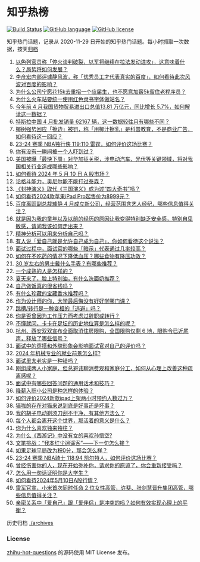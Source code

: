 # 知乎热榜
[![Build Status](https://github.com/ToWeLong/zhihu-hot-questions/workflows/CI/badge.svg)](https://github.com/ToWeLong/zhihu-hot-questions/actions)
[![GitHub language](https://img.shields.io/badge/language-golang-orange.svg)](https://golang.org/)
[![GitHub license](https://img.shields.io/github/license/ToWeLong/zhihu-hot-questions)](https://github.com/ToWeLong/zhihu-hot-questions/blob/main/LICENSE)

知乎热门话题，记录从 2020-11-29 日开始的知乎热门话题。每小时抓取一次数据，按天[归档](./archives)

<!-- BEGIN -->

1. [以色列官员称「停火谈判破裂，以军将继续在拉法发动进攻」，这意味着什么？局势将如何发展？](https://www.zhihu.com/question/655536394)
1. [李彦宏内部评璩静风波，称「优秀员工才代表真实的百度」，如何看待此次风波对百度的影响？](https://www.zhihu.com/question/655540460)
1. [为什么公司宁愿花15k去重招一个应届生，也不愿意加薪5k留住老程序员？](https://www.zhihu.com/question/648910843)
1. [为什么火车站要统一使用红色隶书字体做站名？](https://www.zhihu.com/question/651933772)
1. [今年前 4 月我国货物贸易进出口总值13.81 万亿元，同比增长 5.7%，如何解读这一数据？](https://www.zhihu.com/question/655438487)
1. [特斯拉中国 4 月批发销量 62167 辆，这一数据较往月有哪些不同？](https://www.zhihu.com/question/655323493)
1. [椰树强势回应「擦边」被罚，称「用椰汁擦乳」是科普教育，不是商业广告，如何看待这一回应？](https://www.zhihu.com/question/655537466)
1. [23-24 赛季 NBA独行侠 119:110 雷霆，如何评价这场比赛？](https://www.zhihu.com/question/655538096)
1. [你有没有一瞬间被一个人吓到过？](https://www.zhihu.com/question/317337121)
1. [美国被曝「最快下周」对华加征关税，涉电动汽车、光伏等关键领域，将对我国相关行业造成哪些影响？](https://www.zhihu.com/question/655545664)
1. [如何看待 2024 年 5 月 10 日 A 股市场？](https://www.zhihu.com/question/655540225)
1. [论格斗能力，奥尼尔能不能打过泰森？](https://www.zhihu.com/question/346735732)
1. [《封神演义》取代《三国演义》成为过“四大奇书”吗？](https://www.zhihu.com/question/654679081)
1. [如何看待2024款苹果iPad Pro起售价为8999元？](https://www.zhihu.com/question/655343764)
1. [百度离职副总裁璩静 4 月成立新公司，经营范围含艺人经纪，哪些信息值得关注？](https://www.zhihu.com/question/655536793)
1. [就是因为我的童年以及以前的经历的原因让我变得特别缺乏安全感，特别自卑敏感，请问我该如何走出来？](https://www.zhihu.com/question/655124731)
1. [精神分析可以用来分析自己吗？](https://www.zhihu.com/question/654712396)
1. [有人说「爱自己就是允许自己成为自己」，你如何看待这个说法？](https://www.zhihu.com/question/655377121)
1. [面试过程中，面试官的哪些「暗示」代表通过几率较高？](https://www.zhihu.com/question/651409414)
1. [如何在不吃药的情况下降低血压？哪些食物有降压功效？](https://www.zhihu.com/question/655347977)
1. [30 岁左右的男士戴什么手表？有哪些推荐？](https://www.zhihu.com/question/654497259)
1. [一个成熟的人是怎样的？](https://www.zhihu.com/question/654102492)
1. [夏天来了，脸上特别油，有什么洗面奶推荐？](https://www.zhihu.com/question/650299028)
1. [自己做饭真的很省钱吗？](https://www.zhihu.com/question/649593380)
1. [有什么珍藏的宝藏香水推荐吗？](https://www.zhihu.com/question/651145814)
1. [作为设计师的你，大学最后悔没有好好学哪门课？](https://www.zhihu.com/question/652210926)
1. [跳槽/转行是一种变相的「逃避」吗？](https://www.zhihu.com/question/652234847)
1. [你是否曾因为工作压力而考虑过辞职或转行？](https://www.zhihu.com/question/653906653)
1. [不懂就问，卡卡在足坛的历史地位算是怎么样的呢？](https://www.zhihu.com/question/456523732)
1. [杭州、西安双双宣布全面取消住房限购，全国限购仅剩 6 地，限购令已近尾声，释放了哪些信号？](https://www.zhihu.com/question/655459201)
1. [面试中的穿搭和外貌形象会影响面试官对自己的评价吗？](https://www.zhihu.com/question/652074400)
1. [2024 年机械专业的就业前景怎么样?](https://www.zhihu.com/question/651409246)
1. [面试里太老实是一种错吗？](https://www.zhihu.com/question/652234861)
1. [刚组成两人小家庭，但总避讳聊消费观和家庭分工，如何从心理上改善这种疏离感呢？](https://www.zhihu.com/question/653430266)
1. [面试中有哪些回答问题的通用话术和技巧？](https://www.zhihu.com/question/651409271)
1. [降薪入职小公司是种怎样的体验？](https://www.zhihu.com/question/652238193)
1. [如何评价2024新款ipad上架两小时预约人数过万？](https://www.zhihu.com/question/655343893)
1. [猫咖的存在对猫来说到底是好事还是坏事？](https://www.zhihu.com/question/654752854)
1. [我的胡子电动剃须刀刮不干净，有其他方法么？](https://www.zhihu.com/question/21928839)
1. [每个人都会离开这个世界，那活着的意义是什么？](https://www.zhihu.com/question/655498158)
1. [你为什么喜欢独来独往？](https://www.zhihu.com/question/654171505)
1. [为什么《西游记》中没有女的喜欢孙悟空?](https://www.zhihu.com/question/569137722)
1. [文笔挑战：“我本红尘逍遥客”——下一句怎么接？](https://www.zhihu.com/question/655190982)
1. [如果足球平局改为积0分，那会怎么样？](https://www.zhihu.com/question/654942956)
1. [23-24 赛季 NBA骑士 118:94 凯尔特人，如何评价这场比赛？](https://www.zhihu.com/question/655528229)
1. [曾经伤害你的人，现在开始弥补你，请求你的原谅了，你会重新接受吗？](https://www.zhihu.com/question/655343848)
1. [怎么用一句话证明你是大学生？](https://www.zhihu.com/question/655208109)
1. [如何看待2024年5月10日A股行情？](https://www.zhihu.com/question/655425984)
1. [雷军官宣，小米首次同时任命 2 位女性高管，许斐、张剑慧晋升集团高管，哪些信息值得关注？](https://www.zhihu.com/question/655381875)
1. [亲密关系中「爱自己」跟「爱伴侣」是冲突的吗？如何有效实现心理上的平衡？](https://www.zhihu.com/question/655377101)

<!-- END -->

历史归档 [./archives](./archives)


### License
[zhihu-hot-questions](https://github.com/towelong/zhihu-hot-questions) 的源码使用 MIT License 发布。
